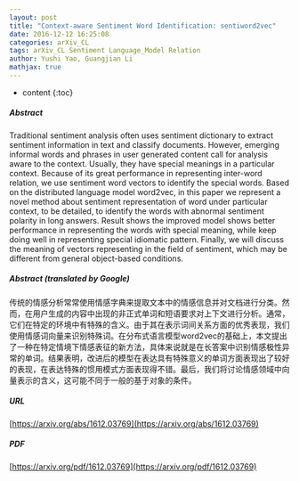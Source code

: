 ```yaml
---
layout: post
title: "Context-aware Sentiment Word Identification: sentiword2vec"
date: 2016-12-12 16:25:08
categories: arXiv_CL
tags: arXiv_CL Sentiment Language_Model Relation
author: Yushi Yao, Guangjian Li
mathjax: true
---
```


* content
{:toc}

##### Abstract
Traditional sentiment analysis often uses sentiment dictionary to extract sentiment information in text and classify documents. However, emerging informal words and phrases in user generated content call for analysis aware to the context. Usually, they have special meanings in a particular context. Because of its great performance in representing inter-word relation, we use sentiment word vectors to identify the special words. Based on the distributed language model word2vec, in this paper we represent a novel method about sentiment representation of word under particular context, to be detailed, to identify the words with abnormal sentiment polarity in long answers. Result shows the improved model shows better performance in representing the words with special meaning, while keep doing well in representing special idiomatic pattern. Finally, we will discuss the meaning of vectors representing in the field of sentiment, which may be different from general object-based conditions.

##### Abstract (translated by Google)
传统的情感分析常常使用情感字典来提取文本中的情感信息并对文档进行分类。然而，在用户生成的内容中出现的非正式单词和短语要求对上下文进行分析。通常，它们在特定的环境中有特殊的含义。由于其在表示词间关系方面的优秀表现，我们使用情感词向量来识别特殊词。在分布式语言模型word2vec的基础上，本文提出了一种在特定情境下情感表征的新方法，具体来说就是在长答案中识别情感极性异常的单词。结果表明，改进后的模型在表达具有特殊意义的单词方面表现出了较好的表现，在表达特殊的惯用模式方面表现得不错。最后，我们将讨论情感领域中向量表示的含义，这可能不同于一般的基于对象的条件。

##### URL
[https://arxiv.org/abs/1612.03769](https://arxiv.org/abs/1612.03769)

##### PDF
[https://arxiv.org/pdf/1612.03769](https://arxiv.org/pdf/1612.03769)

